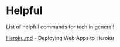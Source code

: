 # Helpful
List of helpful commands for tech in general!


[Heroku.md](https://github.com/raghavrajmittal/helpful/blob/master/heroku.MD) - Deploying Web Apps to Heroku
